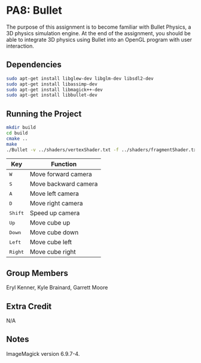 # PA8: Bullet

The purpose of this assignment is to become familiar with Bullet Physics, a 3D physics simulation engine. At the end of the assignment, you should be able to integrate 3D physics using Bullet into an OpenGL program with user interaction.

## Dependencies

```bash
sudo apt-get install libglew-dev libglm-dev libsdl2-dev
sudo apt-get install libassimp-dev
sudo apt-get install libmagick++-dev
sudo apt-get install libbullet-dev
```

## Running the Project

```bash
mkdir build
cd build
cmake ..
make
./Bullet -v ../shaders/vertexShader.txt -f ../shaders/fragmentShader.txt
```

Key | Function
------------ | -------------
<kbd>W</kbd> | Move forward camera
<kbd>S</kbd> | Move backward camera
<kbd>A</kbd> | Move left camera
<kbd>D</kbd> | Move right camera
<kbd>Shift</kbd> | Speed up camera
<kbd>Up</kbd> | Move cube up
<kbd>Down</kbd> | Move cube down
<kbd>Left</kbd> | Move cube left
<kbd>Right</kbd> | Move cube right

## Group Members

Eryl Kenner, Kyle Brainard, Garrett Moore

## Extra Credit

N/A

## Notes

ImageMagick version 6.9.7-4.
